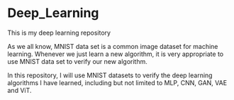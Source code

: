 # Deep_Learning
This is my deep learning repository 

As we all know, MNIST data set is a common image dataset for machine learning. Whenever we just learn a new algorithm, it is very appropriate to use MNIST data set to verify our new algorithm.

In this repository, I will use MNIST datasets to verify the deep learning algorithms I have learned, including but not limited to MLP, CNN, GAN, VAE and ViT.

